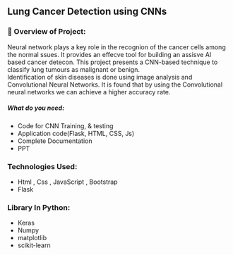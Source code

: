 
## Lung Cancer Detection using CNNs


### 🧠 Overview of Project: <br>
Neural network plays a key role in the recognion of the cancer cells among the normal ssues. It provides an effecve tool for building an assisve AI based cancer detecon. This project presents a CNN-based technique to classify lung tumours as malignant or benign.
<br>
Identification of skin diseases is done using image analysis and Convolutional Neural Networks. It is found that by using the Convolutional neural networks we can achieve a higher accuracy rate. 

##### What do you need:
* Code for CNN Training, & testing
* Application code(Flask, HTML, CSS, Js) 
* Complete Documentation
* PPT

### Technologies Used:
* Html , Css , JavaScript , Bootstrap 
* Flask

### Library In Python:
* Keras
* Numpy 
* matplotlib
* scikit-learn
